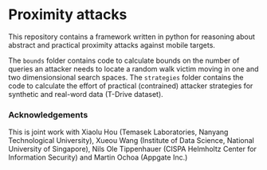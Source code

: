 # Proximity attacks

This repository contains a framework written in python for reasoning about abstract and practical proximity attacks against mobile targets. 

The `bounds` folder contains code to calculate bounds on the number of queries an attacker needs to locate a random walk victim moving in one and two dimensionsional search spaces. The `strategies` folder contains the code to calculate the effort of practical (contrained) attacker strategies for synthetic and real-word data (T-Drive dataset).


### Acknowledgements
This is joint work with Xiaolu Hou (Temasek Laboratories, Nanyang Technological University), Xueou Wang (Institute of Data Science, National University of Singapore), Nils Ole Tippenhauer (CISPA Helmholtz Center for Information Security) and Martin Ochoa (Appgate Inc.)


